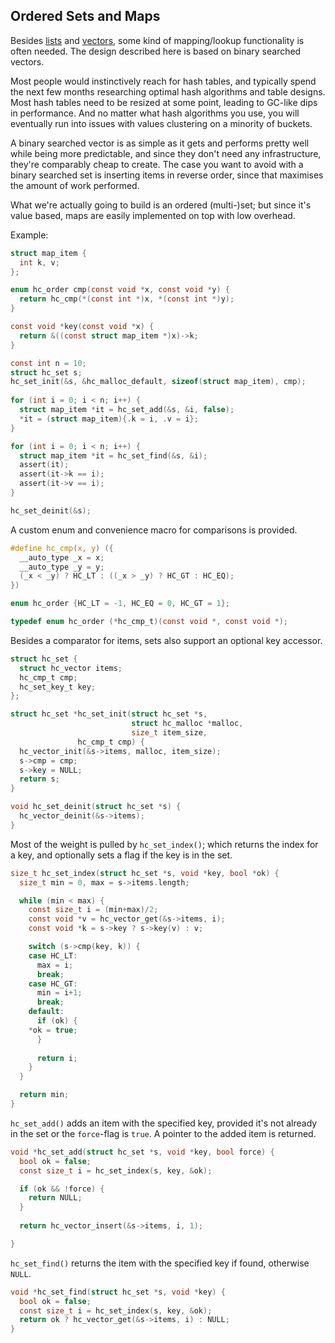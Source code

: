 ## Ordered Sets and Maps
Besides [lists](https://github.com/codr7/hacktical-c/tree/main/list) and [vectors](https://github.com/codr7/hacktical-c/tree/main/vector), some kind of mapping/lookup functionality is often needed. The design described here is based on binary searched vectors.

Most people would instinctively reach for hash tables, and typically spend the next few months researching optimal hash algorithms and table designs. Most hash tables need to be resized at some point, leading to GC-like dips in performance. And no matter what hash algorithms you use, you will eventually run into issues with values clustering on a minority of buckets.

A binary searched vector is as simple as it gets and performs pretty well while being more predictable, and since they don't need any infrastructure, they're comparably cheap to create. The case you want to avoid with a binary searched set is inserting items in reverse order, since that maximises the amount of work performed.

What we're actually going to build is an ordered (multi-)set; but since it's value based, maps are easily implemented on top with low overhead.

Example:
```C
struct map_item {
  int k, v;
};

enum hc_order cmp(const void *x, const void *y) {
  return hc_cmp(*(const int *)x, *(const int *)y);
}

const void *key(const void *x) {
  return &((const struct map_item *)x)->k;
}

const int n = 10;
struct hc_set s;
hc_set_init(&s, &hc_malloc_default, sizeof(struct map_item), cmp);
  
for (int i = 0; i < n; i++) {
  struct map_item *it = hc_set_add(&s, &i, false);
  *it = (struct map_item){.k = i, .v = i};
}

for (int i = 0; i < n; i++) {
  struct map_item *it = hc_set_find(&s, &i);
  assert(it);
  assert(it->k == i);
  assert(it->v == i);
}

hc_set_deinit(&s);
```

A custom enum and convenience macro for comparisons is provided.

```C
#define hc_cmp(x, y) ({
  __auto_type _x = x;				
  __auto_type _y = y;				
  (_x < _y) ? HC_LT : ((_x > _y) ? HC_GT : HC_EQ);	
})

enum hc_order {HC_LT = -1, HC_EQ = 0, HC_GT = 1};

typedef enum hc_order (*hc_cmp_t)(const void *, const void *);
```

Besides a comparator for items, sets also support an optional key accessor.

```C
struct hc_set {
  struct hc_vector items;
  hc_cmp_t cmp;
  hc_set_key_t key;
};

struct hc_set *hc_set_init(struct hc_set *s,
                           struct hc_malloc *malloc,
                           size_t item_size,
			   hc_cmp_t cmp) {
  hc_vector_init(&s->items, malloc, item_size);
  s->cmp = cmp;
  s->key = NULL;
  return s;
}

void hc_set_deinit(struct hc_set *s) {
  hc_vector_deinit(&s->items);
}
```

Most of the weight is pulled by `hc_set_index()`; which returns the index for a key, and optionally sets a flag if the key is in the set.

```C
size_t hc_set_index(struct hc_set *s, void *key, bool *ok) {
  size_t min = 0, max = s->items.length;

  while (min < max) {
    const size_t i = (min+max)/2;
    const void *v = hc_vector_get(&s->items, i);
    const void *k = s->key ? s->key(v) : v;

    switch (s->cmp(key, k)) {
    case HC_LT:
      max = i;
      break;
    case HC_GT:
      min = i+1;
      break;
    default:
      if (ok) {
	*ok = true;
      }
      
      return i;
    }
  }

  return min;
}
```

`hc_set_add()` adds an item with the specified key, provided it's not already in the set or the `force`-flag is `true`. A pointer to the added item is returned.

```C
void *hc_set_add(struct hc_set *s, void *key, bool force) {
  bool ok = false;
  const size_t i = hc_set_index(s, key, &ok);

  if (ok && !force) {
    return NULL;
  }
  
  return hc_vector_insert(&s->items, i, 1);

}
```

`hc_set_find()` returns the item with the specified key if found, otherwise `NULL`.

```C
void *hc_set_find(struct hc_set *s, void *key) {
  bool ok = false;
  const size_t i = hc_set_index(s, key, &ok);
  return ok ? hc_vector_get(&s->items, i) : NULL;
}
```